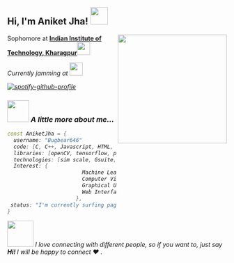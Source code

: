 <h2> Hi, I'm Aniket Jha! <img src="https://media.giphy.com/media/xT9IgB5Q6QYqarxeIU/giphy.gif" width="40"></h2>
<img align='right' src="https://media.giphy.com/media/nm6266UyRc2EnfpAo8/giphy.gif" width="250">
<p>Sophomore at <b><a href="http://iitkgp.ac.in">Indian Institute of Technology, Kharagpur</a></b><img src="https://media.giphy.com/media/5cFJUyNUYbiwNuO8L7/giphy.gif" width="30"</p>

<p><em>Currently jamming at <img src="https://media.giphy.com/media/9XWj9k5l86amuHVKuk/giphy.gif" width="30"</em></p>

[![spotify-github-profile](https://spotify-github-profile.vercel.app/api/view?uid=fxx7fvp0msnbqlk5gzy7n6uv2&cover_image=true&theme=natemoo-re)](https://spotify-github-profile.vercel.app/api/view?uid=fxx7fvp0msnbqlk5gzy7n6uv2&redirect=true)

<a href="https://www.linkedin.com/in/aniketjha646"><i class="ri-linkedin-box-fill"></i></a>


### <img src="https://media.giphy.com/media/XEOKyyyO3N91igSmnk/giphy.gif" width="50"> A little more about me...  

```C++
const AniketJha = {
  username: "Bugbear646"
  code: [C, C++, Javascript, HTML, CSS, Sass, Python, Java],
  libraries: [openCV, tensorflow, pytorch, scikit learn, flask, numpy, pandas, keras],
  technologies: [sim scale, Gsuite, Solid Works],
  Interest: {
                        Machine Learning;
                        Computer Vision;
                        Graphical User Interface;
                        Web Interfaces;
                      },
 status: "I'm currently surfing pages of tkinter documentation."
}
```

<img src="https://media.giphy.com/media/QAVANA01VdhOeOFJ5k/giphy.gif" width="60"> I love connecting with different people, so if you want to, just say <b>Hi! </b> I will be happy to connect :heart: .
